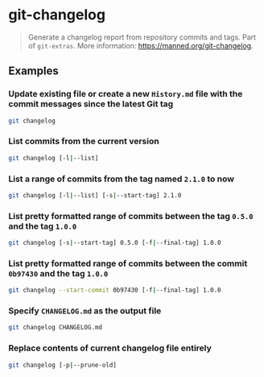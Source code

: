 # git-changelog

> Generate a changelog report from repository commits and tags. Part of `git-extras`. More information: <https://manned.org/git-changelog>.

## Examples

### Update existing file or create a new `History.md` file with the commit messages since the latest Git tag

```bash
git changelog
```

### List commits from the current version

```bash
git changelog [-l|--list]
```

### List a range of commits from the tag named `2.1.0` to now

```bash
git changelog [-l|--list] [-s|--start-tag] 2.1.0
```

### List pretty formatted range of commits between the tag `0.5.0` and the tag `1.0.0`

```bash
git changelog [-s|--start-tag] 0.5.0 [-f|--final-tag] 1.0.0
```

### List pretty formatted range of commits between the commit `0b97430` and the tag `1.0.0`

```bash
git changelog --start-commit 0b97430 [-f|--final-tag] 1.0.0
```

### Specify `CHANGELOG.md` as the output file

```bash
git changelog CHANGELOG.md
```

### Replace contents of current changelog file entirely

```bash
git changelog [-p|--prune-old]
```
